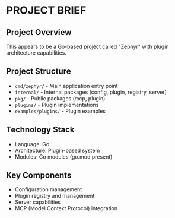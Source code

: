 # PROJECT BRIEF

## Project Overview
This appears to be a Go-based project called "Zephyr" with plugin architecture capabilities.

## Project Structure
- `cmd/zephyr/` - Main application entry point
- `internal/` - Internal packages (config, plugin, registry, server)
- `pkg/` - Public packages (mcp, plugin)
- `plugins/` - Plugin implementations
- `examples/plugins/` - Plugin examples

## Technology Stack
- Language: Go
- Architecture: Plugin-based system
- Modules: Go modules (go.mod present)

## Key Components
- Configuration management
- Plugin registry and management
- Server capabilities
- MCP (Model Context Protocol) integration 
